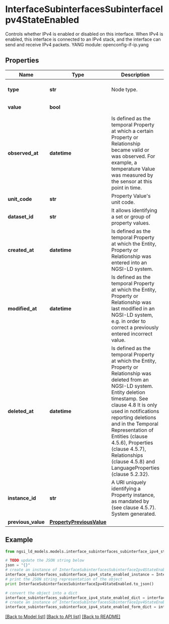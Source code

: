 # InterfaceSubinterfacesSubinterfaceIpv4StateEnabled

Controls whether IPv4 is enabled or disabled on this interface. When IPv4 is enabled, this interface is connected to an IPv4 stack, and the interface can send and receive IPv4 packets.  YANG module: openconfig-if-ip.yang 

## Properties

Name | Type | Description | Notes
------------ | ------------- | ------------- | -------------
**type** | **str** | Node type.  | [optional] [default to 'Property']
**value** | **bool** |  | [default to True]
**observed_at** | **datetime** | Is defined as the temporal Property at which a certain Property or Relationship became valid or was observed. For example, a temperature Value was measured by the sensor at this point in time.  | [optional] 
**unit_code** | **str** | Property Value&#39;s unit code.  | [optional] 
**dataset_id** | **str** | It allows identifying a set or group of property values.  | [optional] 
**created_at** | **datetime** | Is defined as the temporal Property at which the Entity, Property or Relationship was entered into an NGSI-LD system.  | [optional] [readonly] 
**modified_at** | **datetime** | Is defined as the temporal Property at which the Entity, Property or Relationship was last modified in an NGSI-LD system, e.g. in order to correct a previously entered incorrect value.  | [optional] [readonly] 
**deleted_at** | **datetime** | Is defined as the temporal Property at which the Entity, Property or Relationship was deleted from an NGSI-LD system.  Entity deletion timestamp. See clause 4.8 It is only used in notifications reporting deletions and in the Temporal Representation of Entities (clause 4.5.6), Properties (clause 4.5.7), Relationships (clause 4.5.8) and LanguageProperties (clause 5.2.32).  | [optional] [readonly] 
**instance_id** | **str** | A URI uniquely identifying a Property instance, as mandated by (see clause 4.5.7). System generated.  | [optional] [readonly] 
**previous_value** | [**PropertyPreviousValue**](PropertyPreviousValue.md) |  | [optional] 

## Example

```python
from ngsi_ld_models.models.interface_subinterfaces_subinterface_ipv4_state_enabled import InterfaceSubinterfacesSubinterfaceIpv4StateEnabled

# TODO update the JSON string below
json = "{}"
# create an instance of InterfaceSubinterfacesSubinterfaceIpv4StateEnabled from a JSON string
interface_subinterfaces_subinterface_ipv4_state_enabled_instance = InterfaceSubinterfacesSubinterfaceIpv4StateEnabled.from_json(json)
# print the JSON string representation of the object
print InterfaceSubinterfacesSubinterfaceIpv4StateEnabled.to_json()

# convert the object into a dict
interface_subinterfaces_subinterface_ipv4_state_enabled_dict = interface_subinterfaces_subinterface_ipv4_state_enabled_instance.to_dict()
# create an instance of InterfaceSubinterfacesSubinterfaceIpv4StateEnabled from a dict
interface_subinterfaces_subinterface_ipv4_state_enabled_form_dict = interface_subinterfaces_subinterface_ipv4_state_enabled.from_dict(interface_subinterfaces_subinterface_ipv4_state_enabled_dict)
```
[[Back to Model list]](../README.md#documentation-for-models) [[Back to API list]](../README.md#documentation-for-api-endpoints) [[Back to README]](../README.md)


